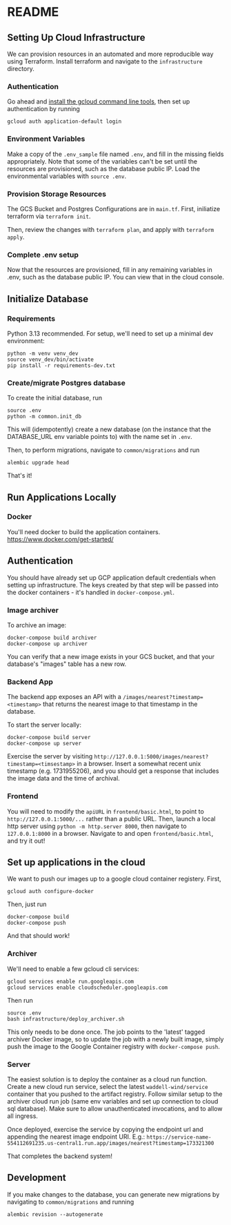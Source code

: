 # README

## Setting Up Cloud Infrastructure
We can provision resources in an automated and more reproducible way using Terraform.  Install terraform and navigate to the `infrastructure` directory.

### Authentication
Go ahead and [install the gcloud command line tools](https://cloud.google.com/sdk/docs/install), then set up authentication by running
```
gcloud auth application-default login
```

### Environment Variables
Make a copy of the `.env_sample` file named `.env`, and fill in the missing fields appropriately.  Note that some of the variables can't be set until the resources are provisioned, such as the database public IP.  Load the environmental variables with `source .env`.

### Provision Storage Resources
The GCS Bucket and Postgres Configurations are in `main.tf`.  First, iniliatize terraform via
`terraform init`.

Then, review the changes with `terraform plan`, and apply with `terraform apply`.

### Complete .env setup
Now that the resources are provisioned, fill in any remaining variables in .env, such as the database public IP.  You can view that in the cloud console.

## Initialize Database

### Requirements
Python 3.13 recommended.  For setup, we'll need to set up a minimal dev environment:
```
python -m venv venv_dev
source venv_dev/bin/activate
pip install -r requirements-dev.txt
```

### Create/migrate Postgres database
To create the initial database, run
```
source .env
python -m common.init_db
```
This will (idempotently) create a new database (on the instance that the DATABASE_URL env variable points to) with the name set in `.env`.

Then, to perform migrations, navigate to `common/migrations` and run
```
alembic upgrade head
```
That's it!

## Run Applications Locally
### Docker
You'll need docker to build the application containers.  https://www.docker.com/get-started/

## Authentication
You should have already set up GCP application default credentials when setting up infrastructure.  The keys created by that step will be passed into the docker containers - it's handled in `docker-compose.yml`.

### Image archiver
To archive an image:
```
docker-compose build archiver
docker-compose up archiver
```

You can verify that a new image exists in your GCS bucket, and that your database's "images" table has a new row.

### Backend App
The backend app exposes an API with a `/images/nearest?timestamp=<timestamp>` that returns the nearest image to that timestamp in the database.

To start the server locally:
```
docker-compose build server
docker-compose up server
```

Exercise the server by visiting
`http://127.0.0.1:5000/images/nearest?timestamp=<timsestamp>` in a browser.  Insert a somewhat recent unix timestamp (e.g. 1731955206), and you should get a response that includes the image data and the time of archival.

### Frontend
You will need to modify the `apiURL` in `frontend/basic.html`, to point to `http://127.0.0.1:5000/...` rather than a public URL.  Then, launch a local http server using `python -m http.server 8000`, then navigate to `127.0.0.1:8000` in a browser.  Navigate to and open `frontend/basic.html`, and try it out!

## Set up applications in the cloud
We want to push our images up to a google cloud container registery.  First,
```
gcloud auth configure-docker
```

Then, just run
```
docker-compose build
docker-compose push
```

And that should work!

### Archiver
We'll need to enable a few gcloud cli services:
```
gcloud services enable run.googleapis.com
gcloud services enable cloudscheduler.googleapis.com
```
Then run
```
source .env
bash infrastructure/deploy_archiver.sh
```
This only needs to be done once.  The job points to the 'latest' tagged archiver Docker image, so to update the job with a newly built image, simply push the image to the Google Container registry with `docker-compose push`.

### Server
The easiest solution is to deploy the container as a cloud run function.  Create a new cloud run service, select the latest `waddell-wind/service` container that you pushed to the artifact registry.  Follow similar setup to the archiver cloud run job (same env variables and set up connection to cloud sql database).  Make sure to allow unauthenticated invocations, and to allow all ingress.

Once deployed, exercise the service by copying the endpoint url and appending the nearest image endpoint URI.  E.g.:
`https://service-name-554112691235.us-central1.run.app/images/nearest?timestamp=173321300`

That completes the backend system!

## Development
If you make changes to the database, you can generate new migrations by navigating to `common/migrations` and running
```
alembic revision --autogenerate
```
